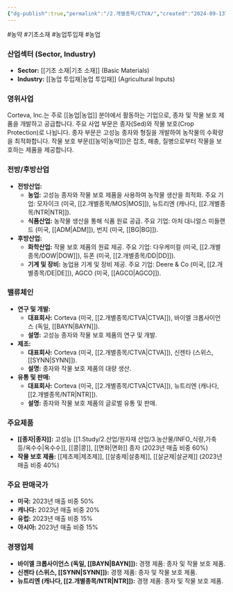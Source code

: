 ```yaml
---
{"dg-publish":true,"permalink":"/2.개별종목/CTVA/","created":"2024-09-13T17:43:54.957+09:00","updated":"2025-07-29T21:37:04.538+09:00"}
---
```


#농약 #기초소재 #농업투입재 #농업 


### 산업섹터 (Sector, Industry)

- **Sector:** [[기초 소재\|기초 소재]] (Basic Materials)
- **Industry:** [[농업 투입재\|농업 투입재]] (Agricultural Inputs)

### 영위사업

Corteva, Inc.는 주로 [[농업\|농업]] 분야에서 활동하는 기업으로, 종자 및 작물 보호 제품을 개발하고 공급합니다. 주요 사업 부문은 종자(Sed)와 작물 보호(Crop Protection)로 나뉩니다. 종자 부문은 고성능 종자와 형질을 개발하여 농작물의 수확량을 최적화합니다. 작물 보호 부문([[농약\|농약]])은 잡초, 해충, 질병으로부터 작물을 보호하는 제품을 제공합니다.

### 전방/후방산업

- **전방산업:**
    - **농업:** 고성능 종자와 작물 보호 제품을 사용하여 농작물 생산을 최적화. 주요 기업: 모자이크 (미국, [[2.개별종목/MOS\|MOS]]), 뉴트리엔 (캐나다, [[2.개별종목/NTR\|NTR]]).
    - **식품산업:** 농작물 생산을 통해 식품 원료 공급. 주요 기업: 아처 대니얼스 미들랜드 (미국, [[ADM\|ADM]]), 번지 (미국, [[BG\|BG]]).
- **후방산업:**
    - **화학산업:** 작물 보호 제품의 원료 제공. 주요 기업: 다우케미컬 (미국, [[2.개별종목/DOW\|DOW]]), 듀폰 (미국, [[2.개별종목/DD\|DD]]).
    - **기계 및 장비:** 농업용 기계 및 장비 제공. 주요 기업: Deere & Co (미국, [[2.개별종목/DE\|DE]]), AGCO (미국, [[AGCO\|AGCO]]).

### 밸류체인

- **연구 및 개발:**
    - **대표회사:** Corteva (미국, [[2.개별종목/CTVA\|CTVA]]), 바이엘 크롭사이언스 (독일, [[BAYN\|BAYN]]).
    - **설명:** 고성능 종자와 작물 보호 제품의 연구 및 개발.
- **제조:**
    - **대표회사:** Corteva (미국, [[2.개별종목/CTVA\|CTVA]]), 신젠타 (스위스, [[SYNN\|SYNN]]).
    - **설명:** 종자와 작물 보호 제품의 대량 생산.
- **유통 및 판매:**
    - **대표회사:** Corteva (미국, [[2.개별종목/CTVA\|CTVA]]), 뉴트리엔 (캐나다, [[2.개별종목/NTR\|NTR]]).
    - **설명:** 종자와 작물 보호 제품의 글로벌 유통 및 판매.

### 주요제품

- **[[종자\|종자]]:** 고성능 [[1.Study/2.산업/원자재 산업/3.농산물/INFO_식량,가축 등/옥수수\|옥수수]], [[콩\|콩]], [[면화\|면화]] 종자 (2023년 매출 비중 60%)
- **작물 보호 제품:** [[제초제\|제초제]], [[살충제\|살충제]], [[살균제\|살균제]] (2023년 매출 비중 40%)

### 주요 판매국가

- **미국:** 2023년 매출 비중 50%
- **캐나다:** 2023년 매출 비중 20%
- **유럽:** 2023년 매출 비중 15%
- **아시아:** 2023년 매출 비중 15%

### 경쟁업체

- **바이엘 크롭사이언스 (독일, [[BAYN\|BAYN]]):** 경쟁 제품: 종자 및 작물 보호 제품.
- **신젠타 (스위스, [[SYNN\|SYNN]]):** 경쟁 제품: 종자 및 작물 보호 제품.
- **뉴트리엔 (캐나다, [[2.개별종목/NTR\|NTR]]):** 경쟁 제품: 종자 및 작물 보호 제품.
